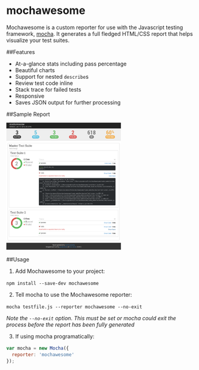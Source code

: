 mochawesome
===========

Mochawesome is a custom reporter for use with the Javascript testing framework, [mocha](http://visionmedia.github.io/mocha/). It generates a full fledged HTML/CSS report that helps visualize your test suites.

##Features
- At-a-glance stats including pass percentage
- Beautiful charts
- Support for nested `describe`s
- Review test code inline
- Stack trace for failed tests
- Responsive
- Saves JSON output for further processing

##Sample Report

<img src="/docs/mochawesome-report.png" alt="Mochawesome Report" width="60%"/>


##Usage

1. Add Mochawesome to your project:

  `npm install --save-dev mochawesome`

2. Tell mocha to use the Mochawesome reporter:

  `mocha testfile.js --reporter mochawesome --no-exit`

  *Note the `--no-exit` option. This must be set or mocha could exit the process before the report has been fully generated*


3. If using mocha programatically:

  ```js
  var mocha = new Mocha({
    reporter: 'mochawesome'
  });
  ```